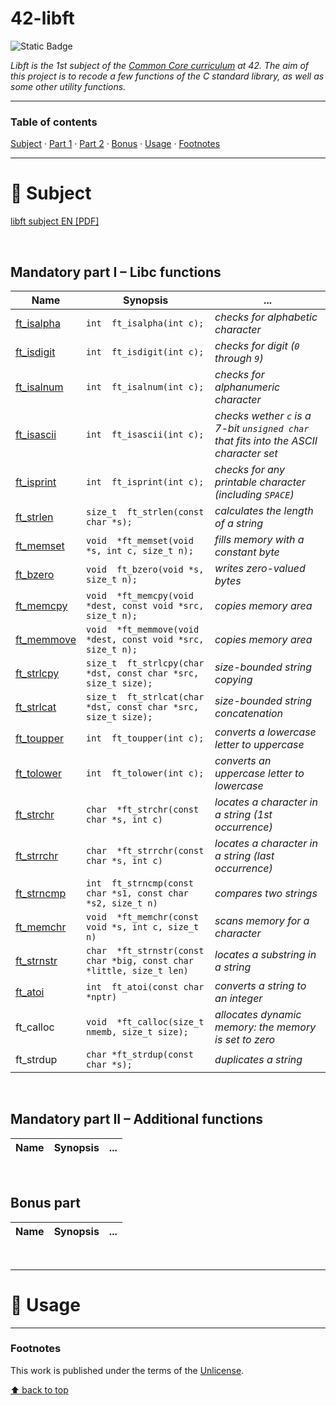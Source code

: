 # 42-libft
![Static Badge](https://img.shields.io/badge/42%20School-Rank%200-%2315bbbb)

_Libft is the 1st subject of the [Common Core curriculum](https://42.fr/en/the-program/software-engineer-degree/) at 42. The aim of this project is to recode a few functions of the C standard library, as well as some other utility functions._
___


### Table of contents
[Subject](#book-subject) · [Part 1](#mandatory-part-i--libc-functions) · [Part 2](#mandatory-part-ii--additional-functions) · [Bonus](#bonus-part) · [Usage](#compass-usage) · [Footnotes](#footnotes)

___
# :book: Subject
[libft subject EN [PDF]](https://github.com/teresa-chow/42-libft/files/13047809/en_libft_2023.pdf)

</br>

## Mandatory part I – Libc functions
Name | Synopsis | ...
--|--|--
[ft_isalpha](https://github.com/teresa-chow/42-libft/blob/main/ft_isalpha.c) | `int  ft_isalpha(int c);` | _checks for alphabetic character_
[ft_isdigit](https://github.com/teresa-chow/42-libft/blob/main/ft_isdigit.c) | `int  ft_isdigit(int c);` | _checks for digit (`0` through `9`)_
[ft_isalnum](https://github.com/teresa-chow/42-libft/blob/main/ft_isalnum.c) | `int  ft_isalnum(int c);` | _checks for alphanumeric character_
[ft_isascii](https://github.com/teresa-chow/42-libft/blob/main/ft_isascii.c) | `int  ft_isascii(int c);` | _checks wether `c` is a 7-bit `unsigned char` that fits into the ASCII character set_
[ft_isprint](https://github.com/teresa-chow/42-libft/blob/main/ft_isprint.c) | `int  ft_isprint(int c);` | _checks for any printable character (including `SPACE`)_
[ft_strlen](https://github.com/teresa-chow/42-libft/blob/main/ft_strlen.c) | `size_t  ft_strlen(const char *s);` | _calculates the length of a string_
[ft_memset](https://github.com/teresa-chow/42-libft/blob/main/ft_memset.c) | `void  *ft_memset(void *s, int c, size_t n);` | _fills memory with a constant byte_
[ft_bzero](https://github.com/teresa-chow/42-libft/blob/main/ft_bzero.c) | `void  ft_bzero(void *s, size_t n);` | _writes zero-valued bytes_
[ft_memcpy](https://github.com/teresa-chow/42-libft/blob/main/ft_memcpy.c) | `void  *ft_memcpy(void *dest, const void *src, size_t n);` | _copies memory area_
[ft_memmove](https://github.com/teresa-chow/42-libft/blob/main/ft_memmove.c) | `void  *ft_memmove(void *dest, const void *src, size_t n);` | _copies memory area_
[ft_strlcpy](https://github.com/teresa-chow/42-libft/blob/main/ft_strlcpy.c) | `size_t  ft_strlcpy(char *dst, const char *src, size_t size);` | _size-bounded string copying_
[ft_strlcat](https://github.com/teresa-chow/42-libft/blob/main/ft_strlcat.c) | `size_t  ft_strlcat(char *dst, const char *src, size_t size);` | _size-bounded string concatenation_
[ft_toupper](https://github.com/teresa-chow/42-libft/blob/main/ft_toupper.c) | `int  ft_toupper(int c);` | _converts a lowercase letter to uppercase_
[ft_tolower](https://github.com/teresa-chow/42-libft/blob/main/ft_tolower.c) | `int  ft_tolower(int c);` | _converts an uppercase letter to lowercase_
[ft_strchr](https://github.com/teresa-chow/42-libft/blob/main/ft_strchr.c) | `char  *ft_strchr(const char *s, int c)` | _locates a character in a string (1st occurrence)_
[ft_strrchr](https://github.com/teresa-chow/42-libft/blob/main/ft_strrchr.c) | `char  *ft_strrchr(const char *s, int c)` | _locates a character in a string (last occurrence)_
[ft_strncmp](https://github.com/teresa-chow/42-libft/blob/main/ft_strncmp.c) | `int  ft_strncmp(const char *s1, const char *s2, size_t n)` | _compares two strings_
[ft_memchr](https://github.com/teresa-chow/42-libft/blob/main/ft_memchr.c) | `void  *ft_memchr(const void *s, int c, size_t n)` | _scans memory for a character_
[ft_strnstr](https://github.com/teresa-chow/42-libft/blob/main/ft_strnstr.c) | `char  *ft_strnstr(const char *big, const char *little, size_t len)` | _locates a substring in a string_
[ft_atoi](https://github.com/teresa-chow/42-libft/blob/main/ft_atoi.c) | `int  ft_atoi(const char *nptr)` | _converts a string to an integer_
ft_calloc | `void  *ft_calloc(size_t nmemb, size_t size);` | _allocates dynamic memory: the memory is set to zero_
ft_strdup | `char *ft_strdup(const char *s);` | _duplicates a string_

</br>

## Mandatory part II – Additional functions
Name | Synopsis | ...
--|--|--

</br>

## Bonus part
Name | Synopsis | ...
--|--|--

</br>

___

# :compass: Usage
___
### Footnotes
This work is published under the terms of the [Unlicense](https://github.com/teresa-chow/42-libft/blob/main/LICENSE).

[⬆ back to top](#42-libft)
